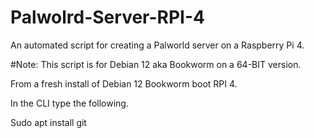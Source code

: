 # Palwolrd-Server-RPI-4
An automated script for creating a Palworld server on a Raspberry Pi 4.

#Note: This script is for Debian 12 aka Bookworm on a 64-BIT version.


From a fresh install of Debian 12 Bookworm boot RPI 4.

In the CLI type the following.

Sudo apt install git
